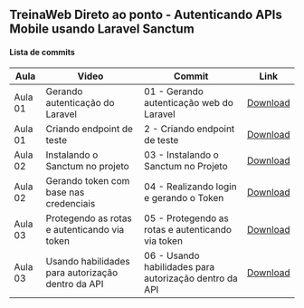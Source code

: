 ## TreinaWeb Direto ao ponto - Autenticando APIs Mobile usando Laravel Sanctum

#### Lista de commits
Aula | Video | Commit | Link 
------ | ------ | ------ | ------ 
Aula 01 | Gerando autenticação do Laravel | 01 - Gerando autenticação web do Laravel | [Download](https://github.com/treinaweb/treinaweb-autenticacao-para-apis-mobile-com-laravel-sanctum/archive/7f791a3e800578370b8817f70ed96ca1048d4822.zip) 
Aula 01 | Criando endpoint de teste | 2 - Criando endpoint de teste | [Download](https://github.com/treinaweb/treinaweb-autenticacao-para-apis-mobile-com-laravel-sanctum/archive/7b0f4f394dce2826df050d84e3ddf15d440dfe4a.zip) 
Aula 02 | Instalando o Sanctum no projeto | 03 - Instalando o Sanctum no Projeto | [Download](https://github.com/treinaweb/treinaweb-autenticacao-para-apis-mobile-com-laravel-sanctum/archive/1d68da9d3d161ef8979ab52d005dc72203509284.zip) 
Aula 02 | Gerando token com base nas credenciais | 04 - Realizando login e gerando o Token | [Download](https://github.com/treinaweb/treinaweb-autenticacao-para-apis-mobile-com-laravel-sanctum/archive/87e423479ac2c6f1305ccad72015941f6fc95f3d.zip) 
Aula 03 | Protegendo as rotas e autenticando via token | 05 - Protegendo as rotas e autenticando via token | [Download](https://github.com/treinaweb/treinaweb-autenticacao-para-apis-mobile-com-laravel-sanctum/archive/80345abd2073b6132fe181a1fc53b502c6daa61c.zip) 
Aula 03 | Usando habilidades para autorização dentro da API | 06 - Usando habilidades para autorização dentro da API | [Download](https://github.com/treinaweb/treinaweb-autenticacao-para-apis-mobile-com-laravel-sanctum/archive/de782658da55c8bfb98c503fae8543761bfcaf0c.zip) 
